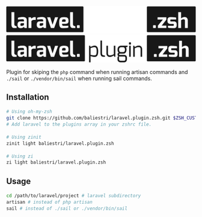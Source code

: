 <p align="center">
  <a href="#gh-dark-mode-only" target="_blank" rel="noopener noreferrer">
    <img src=".github/assets/night.svg" alt="laravel.plugin.zsh">
  </a>

  <a href="#gh-light-mode-only" target="_blank" rel="noopener noreferrer">
    <img src=".github/assets/day.svg" alt="laravel.plugin.zsh">
  </a>
</p>

Plugin for skiping the `php` command when running artisan commands and `./sail` or `./vendor/bin/sail` when running sail commands.

## Installation

```bash
# Using oh-my-zsh
git clone https://github.com/baliestri/laravel.plugin.zsh.git $ZSH_CUSTOM/plugins/laravel.plugin.zsh
# Add laravel to the plugins array in your zshrc file.

# Using zinit
zinit light baliestri/laravel.plugin.zsh

# Using zi
zi light baliestri/laravel.plugin.zsh
```

## Usage

```bash
cd /path/to/laravel/project # laravel subdirectory
artisan # instead of php artisan
sail # instead of ./sail or ./vendor/bin/sail
```
